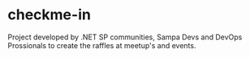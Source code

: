 # checkme-in
Project developed by .NET SP communities, Sampa Devs and DevOps Prossionals to create the raffles at meetup's and events.
